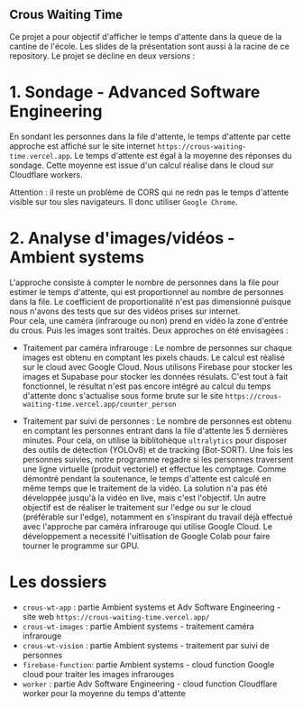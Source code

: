 ## Crous Waiting Time

Ce projet a pour objectif d'afficher le temps d'attente dans la queue de la cantine de l'école.
Les slides de la présentation sont aussi à la racine de ce repository.
Le projet se décline en deux versions :

# 1. Sondage - Advanced Software Engineering

En sondant les personnes dans la file d'attente, le temps d'attente par cette approche est affiché sur le site internet `https://crous-waiting-time.vercel.app`. Le temps d'attente est égal à la moyenne des réponses du sondage. Cette moyenne est issue d'un calcul réalise dans le cloud sur Cloudflare workers.

Attention : il reste un problème de CORS qui ne redn pas le temps d'attente visible sur tou sles navigateurs. Il donc utiliser `Google Chrome`.

# 2. Analyse d'images/vidéos - Ambient systems

L'approche consiste à compter le nombre de personnes dans la file pour estimer le temps d'attente, qui est proportionnel au nombre de personnes dans la file. Le coefficient de proportionalité n'est pas dimensionné puisque nous n'avons des tests que sur des vidéos prises sur internet.  
Pour cela, une caméra (infrarouge ou non) prend en vidéo la zone d'entrée du crous. Puis les images sont traités.
Deux approches on été envisagées :

- Traitement par caméra infrarouge : Le nombre de personnes sur chaque images est obtenu en comptant les pixels chauds. Le calcul est réalisé sur le cloud avec Google Cloud. Nous utilisons Firebase pour stocker les images et Supabase pour stocker les données résulats. C'est tout à fait fonctionnel, le résultat n'est pas encore intégré au calcul du temps d'attente donc s'actualise sous forme brute sur le site `https://crous-waiting-time.vercel.app/counter_person`

- Traitement par suivi de personnes : Le nombre de personnes est obtenu en comptant les personnes entrant dans la file d'attente les 5 dernières minutes. Pour cela, on utilise la biblitohèque `ultralytics` pour disposer des outils de détection (YOLOv8) et de tracking (Bot-SORT). Une fois les personnes suivies, notre programme regadre si les personnes traversent une ligne virtuelle (produit vectoriel) et effectue les comptage. Comme démontré pendant la soutenance, le temps d'attente est calculé en même temps que le traitement de la vidéo. La solution n'a pas été développée jusqu'à la vidéo en live, mais c'est l'objectif. Un autre objectif est de réaliser le traitement sur l'edge ou sur le cloud (préférable sur l'edge), notamment en s'inspirant du travail déjà effectué avec l'approche par caméra infrarouge qui utilise Google Cloud. Le développement a necessité l'uitlisation de Google Colab pour faire tourner le programme sur GPU.

# Les dossiers

- `crous-wt-app` : partie Ambient systems et Adv Software Engineering - site web `https://crous-waiting-time.vercel.app/`
- `crous-wt-images` : partie Ambient systems - traitement caméra infrarouge
- `crous-wt-vision` : partie Ambient systems - traitement par suivi de personnes
- `firebase-function`: partie Ambient systems - cloud function Google cloud pour traiter les images infrarouges
- `worker` : partie Adv Software Engineering - cloud function Cloudflare worker pour la moyenne du temps d'attente

